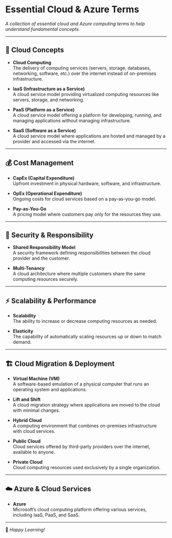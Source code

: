 # Essential Cloud & Azure Terms  

*A collection of essential cloud and Azure computing terms to help understand fundamental concepts.*  

---

## 📌 Cloud Concepts  

- **Cloud Computing**  
  The delivery of computing services (servers, storage, databases, networking, software, etc.) over the internet instead of on-premises infrastructure.

- **IaaS (Infrastructure as a Service)**  
  A cloud service model providing virtualized computing resources like servers, storage, and networking.

- **PaaS (Platform as a Service)**  
  A cloud service model offering a platform for developing, running, and managing applications without managing infrastructure.

- **SaaS (Software as a Service)**  
  A cloud service model where applications are hosted and managed by a provider and accessed via the internet.

---

## 💰 Cost Management  

- **CapEx (Capital Expenditure)**  
  Upfront investment in physical hardware, software, and infrastructure.

- **OpEx (Operational Expenditure)**  
  Ongoing costs for cloud services based on a pay-as-you-go model.

- **Pay-as-You-Go**  
  A pricing model where customers pay only for the resources they use.

---

## 🔐 Security & Responsibility  

- **Shared Responsibility Model**  
  A security framework defining responsibilities between the cloud provider and the customer.

- **Multi-Tenancy**  
  A cloud architecture where multiple customers share the same computing resources securely.

---

## ⚡ Scalability & Performance  

- **Scalability**  
  The ability to increase or decrease computing resources as needed.

- **Elasticity**  
  The capability of automatically scaling resources up or down to match demand.

---

## 🏗️ Cloud Migration & Deployment  

- **Virtual Machine (VM)**  
  A software-based emulation of a physical computer that runs an operating system and applications.

- **Lift and Shift**  
  A cloud migration strategy where applications are moved to the cloud with minimal changes.

- **Hybrid Cloud**  
  A computing environment that combines on-premises infrastructure with cloud services.

- **Public Cloud**  
  Cloud services offered by third-party providers over the internet, available to anyone.

- **Private Cloud**  
  Cloud computing resources used exclusively by a single organization.

---

## ☁️ Azure & Cloud Services  

- **Azure**  
  Microsoft’s cloud computing platform offering various services, including IaaS, PaaS, and SaaS.

---

🚀 *Happy Learning!*
